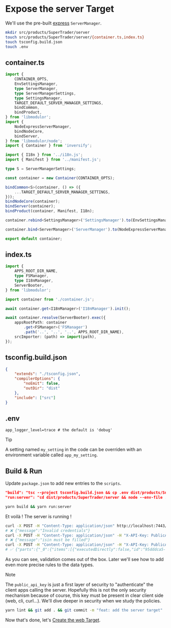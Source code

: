 # Expose the server Target

We'll use the pre-built [express](https://expressjs.com) `ServerManager`.

```sh
mkdir src/products/SuperTrader/server
touch src/products/SuperTrader/server/{container.ts,index.ts}
touch tsconfig.build.json
touch .env
```

## container.ts

```typescript
import {
    CONTAINER_OPTS,
    EnvSettingsManager,
    type ServerManager,
    type ServerManagerSettings,
    type SettingsManager,
    TARGET_DEFAULT_SERVER_MANAGER_SETTINGS,
    bindCommon,
    bindProduct,
} from 'libmodulor';
import {
    NodeExpressServerManager,
    bindNodeCore,
    bindServer,
} from 'libmodulor/node';
import { Container } from 'inversify';

import { I18n } from '../i18n.js';
import { Manifest } from '../manifest.js';

type S = ServerManagerSettings;

const container = new Container(CONTAINER_OPTS);

bindCommon<S>(container, () => ({
    ...TARGET_DEFAULT_SERVER_MANAGER_SETTINGS,
}));
bindNodeCore(container);
bindServer(container);
bindProduct(container, Manifest, I18n);

container.rebind<SettingsManager>('SettingsManager').to(EnvSettingsManager);

container.bind<ServerManager>('ServerManager').to(NodeExpressServerManager);

export default container;
```

## index.ts

```typescript
import {
    APPS_ROOT_DIR_NAME,
    type FSManager,
    type I18nManager,
    ServerBooter,
} from 'libmodulor';

import container from './container.js';

await container.get<I18nManager>('I18nManager').init();

await container.resolve(ServerBooter).exec({
    appsRootPath: container
        .get<FSManager>('FSManager')
        .path('..', '..', '..', APPS_ROOT_DIR_NAME),
    srcImporter: (path) => import(path),
});
```

## tsconfig.build.json

```json
{
    "extends": "./tsconfig.json",
    "compilerOptions": {
        "noEmit": false,
        "outDir": "dist"
    },
    "include": ["src"]
}
```

## .env

```properties
app_logger_level=trace # the default is 'debug'
```

> [!TIP]
> A setting named `my_setting` in the code can be overriden with an environment variable called `app_my_setting`.

## Build & Run

Update `package.json` to add new entries to the `scripts`.

```json
"build": "tsc --project tsconfig.build.json && cp .env dist/products/SuperTrader/server/.env",
"run:server": "cd dist/products/SuperTrader/server && node --env-file .env index.js",
```

```sh
yarn build && yarn run:server
```

Et voilà ! The server is running !

```sh
curl -X POST -H "Content-Type: application/json" http://localhost:7443/api/v1/Trading_BuyAsset
# ❌ {"message":"Invalid credentials"}
curl -X POST -H "Content-Type: application/json" -H "X-API-Key: PublicApiKeyToBeChangedWhenDeploying" http://localhost:7443/api/v1/Trading_BuyAsset
# ❌ {"message":"isin must be filled"}
curl -X POST -H "Content-Type: application/json" -H "X-API-Key: PublicApiKeyToBeChangedWhenDeploying" -d '{"isin":"US02079K3059","limit":123.5,"qty":150}' http://localhost:7443/api/v1/Trading_BuyAsset
# ✅ {"parts":{"_0":{"items":[{"executedDirectly":false,"id":"95dddca5-5e9d-48ac-a90c-71a58d4e8554"}],"total":1}}}
```

As you can see, validation comes out of the box. Later we'll see how to add even more precise rules to the data types.

> [!NOTE]
> The `public_api_key` is just a first layer of security to "authenticate" the client apps calling the server. Hopefully this is not the only security mechanism because of course, this key must be present in clear client side (web, cli, curl...). We'll dive deeper in security when we study the policies.

```sh
yarn lint && git add . && git commit -m "feat: add the server target"
```

Now that's done, let's [Create the web Target](./007_Create_the_web_Target.md).
